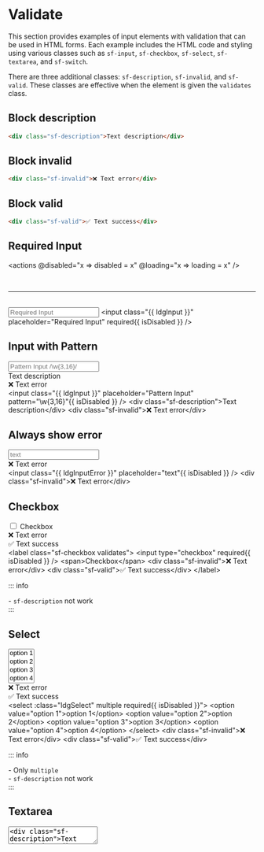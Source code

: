 <script setup>
import { ref, computed } from 'vue';

const loading = ref(false);
const disabled = ref(false);

const isLoading = computed(() => loading.value ? 'sf-loading' : null);
const isDisabled = computed(() => disabled.value ? ' disabled' : null);

const ldgInput = computed(() => ['sf-input', 'validates', isLoading.value].filter(x => x).join(' '));
const ldgInputError = computed(() => ['sf-input', 'error', isLoading.value].filter(x => x).join(' '));
const ldgSelect = computed(() => ['sf-select', 'validates', isLoading.value].filter(x => x).join(' '));
const ldgTextarea = computed(() => ['sf-textarea', 'validates', isLoading.value].filter(x => x).join(' '));
const ldgButton = computed(() => ['sf-button', isLoading.value].filter(x => x).join(' '));
</script>

# Validate

This section provides examples of input elements with validation that can be used in HTML forms. Each example includes the HTML code and styling using various classes such as `sf-input`, `sf-checkbox`, `sf-select`, `sf-textarea`, and `sf-switch`.

There are three additional classes: `sf-description`, `sf-invalid`, and `sf-valid`. These classes are effective when the element is given the `validates` class.

## Block description
```html
<div class="sf-description">Text description</div>
```

## Block invalid
```html
<div class="sf-invalid">❌ Text error</div>
```

## Block valid
```html
<div class="sf-valid">✅ Text success</div>
```

## Required Input

<actions @disabled="x => disabled = x" @loading="x => loading = x" />

<br />

---
<br />

<input :class="ldgInput" placeholder="Required Input" required :disabled="disabled" />

<highlight lang="html">
&lt;input class="{{ ldgInput }}" placeholder="Required Input" required{{ isDisabled }} /&gt;
</highlight>

## Input with Pattern

<input :class="ldgInput" placeholder="Pattern Input /\w{3,16}/" pattern="\w{3,16}" :disabled="disabled" />
<div class="sf-description">Text description</div>
<div class="sf-invalid">❌ Text error</div>

<highlight lang="html">
&lt;input class="{{ ldgInput }}" placeholder="Pattern Input" pattern="\w{3,16}"{{ isDisabled }} /&gt;
&lt;div class="sf-description"&gt;Text description&lt;/div&gt;
&lt;div class="sf-invalid"&gt;❌ Text error&lt;/div&gt;
</highlight>

## Always show error

<input :class="ldgInputError" placeholder="text" :disabled="disabled" />
<div class="sf-invalid">❌ Text error</div>

<highlight lang="html">
&lt;input class="{{ ldgInputError }}" placeholder="text"{{ isDisabled }} /&gt;
&lt;div class="sf-invalid"&gt;❌ Text error&lt;/div&gt;
</highlight>

## Checkbox

<label class="sf-checkbox validates">
  <input type="checkbox" required :disabled="disabled" /> <span>Checkbox</span>
  <div class="sf-invalid">❌ Text error</div>
  <div class="sf-valid">✅ Text success</div>
</label>

<highlight lang="html">
&lt;label class="sf-checkbox validates"&gt;
  &lt;input type="checkbox" required{{ isDisabled }} /&gt; &lt;span&gt;Checkbox&lt;/span&gt;
  &lt;div class="sf-invalid"&gt;❌ Text error&lt;/div&gt;
  &lt;div class="sf-valid"&gt;✅ Text success&lt;/div&gt;
&lt;/label&gt;
</highlight>

::: info
<div> - <code>sf-description</code> not work</div>
:::

## Select

<select :class="ldgSelect" multiple required :disabled="disabled">
  <option value="option 1">option 1</option>
  <option value="option 2">option 2</option>
  <option value="option 3">option 3</option>
  <option value="option 4">option 4</option>
</select>
<div class="sf-invalid">❌ Text error</div>
<div class="sf-valid">✅ Text success</div>

<highlight lang="html">
&lt;select :class="ldgSelect" multiple required{{ isDisabled }}"&gt;
  &lt;option value="option 1"&gt;option 1&lt;/option&gt;
  &lt;option value="option 2"&gt;option 2&lt;/option&gt;
  &lt;option value="option 3"&gt;option 3&lt;/option&gt;
  &lt;option value="option 4"&gt;option 4&lt;/option&gt;
&lt;/select&gt;
&lt;div class="sf-invalid"&gt;❌ Text error&lt;/div&gt;
&lt;div class="sf-valid"&gt;✅ Text success&lt;/div&gt;
</highlight>

::: info
<div> - Only <code>multiple</code></div>
<div> - <code>sf-description</code> not work</div>
:::

## Textarea

<textarea :class="ldgTextarea" placeholder="textarea" required :disabled="disabled" />
<div class="sf-description">Text description</div>
<div class="sf-invalid">❌ Text error</div>
<div class="sf-valid">✅ Text success</div>

<highlight lang="html">
&lt;textarea class="{{ ldgTextarea }}" placeholder="textarea" required{{ isDisabled }}&gt;&lt;/textarea&gt;
&lt;div class="sf-description"&gt;Text description&lt;/div&gt;
&lt;div class="sf-invalid"&gt;❌ Text error&lt;/div&gt;
&lt;div class="sf-valid"&gt;✅ Text success&lt;/div&gt;
</highlight>

## Switch

<label class="sf-switch validates">
  <input type="checkbox" required :disabled="disabled" /> <span>Some text</span>
  <div class="sf-invalid">❌ Text error</div>
  <div class="sf-valid">✅ Text success</div>
</label>

<highlight lang="html">
&lt;label class="sf-switch validates"&gt;
  &lt;input type="checkbox" required{{ isDisabled }} /&gt; &lt;span&gt;Some text&lt;/span&gt;
  &lt;div class="sf-invalid"&gt;❌ Text error&lt;/div&gt;
  &lt;div class="sf-valid"&gt;✅ Text success&lt;/div&gt;
&lt;/label&gt;
</highlight>

::: info
<div> - <code>sf-description</code> not work</div>
:::

## Auth form validate

Here is an example showing that a `form` can be assigned the class `validates`, and the `type="submit"` button will be inactive until all conditions are met.

<form class="d:f validates" @submit.prevent>
  <fieldset class="d:f:y shift">
    <div class="d:f:x auto wrap">
      <div>
        <input :class="ldgInput" type="email" placeholder="email" pattern="\w+@\w+\.\w{2,}" required :disabled="disabled" />
        <div class="sf-description">Text description</div>
        <div class="sf-invalid">❌ Text error</div>
        <div class="sf-valid">✅ Text success</div>
      </div>
      <div>
        <input :class="ldgInput" type="password" placeholder="password" pattern="\w{3,16}" required autocomplete="off" :disabled="disabled" />
        <div class="sf-description">Text description</div>
        <div class="sf-invalid">❌ Text error</div>
        <div class="sf-valid">✅ Text success</div>
      </div>
    </div>
    <div class="shift right">
      <button :class="ldgButton" type="submit" :disabled="disabled">Login</button>
    </div>
  </fieldset>
</form>

<highlight lang="html">
&lt;form class="d:f validates" action="#"&gt;
  &lt;fieldset class="d:f:y shift"&gt;
    &lt;div class="d:f:x auto wrap"&gt;
      &lt;div&gt;
        &lt;input class="{{ ldgInput }}" type="email" placeholder="email" pattern="\w+@\w+\.\w{2,}" required{{ isDisabled }} /&gt;
        &lt;div class="sf-description"&gt;Text description&lt;/div&gt;
        &lt;div class="sf-invalid"&gt;❌ Text error&lt;/div&gt;
        &lt;div class="sf-valid"&gt;✅ Text success&lt;/div&gt;
      &lt;/div&gt;
      &lt;div&gt;
        &lt;input class="{{ ldgInput }}" type="password" placeholder="password" pattern="\w{3,16}" required autocomplete="off"{{ isDisabled }} /&gt;
        &lt;div class="sf-description"&gt;Text description&lt;/div&gt;
        &lt;div class="sf-invalid"&gt;❌ Text error&lt;/div&gt;
        &lt;div class="sf-valid"&gt;✅ Text success&lt;/div&gt;
      &lt;/div&gt;
    &lt;/div&gt;
    &lt;div class="shift right"&gt;
      &lt;button class="{{ ldgButton }}" type="submit"{{ isDisabled }}&gt;Login&lt;/button&gt;
    &lt;/div&gt;
  &lt;/fieldset&gt;
&lt;/form&gt;
</highlight>

## Conclusion

Using these examples, you can create forms with input elements that have validation. All elements are styled using the `sf-input` class for a consistent look and feel.
